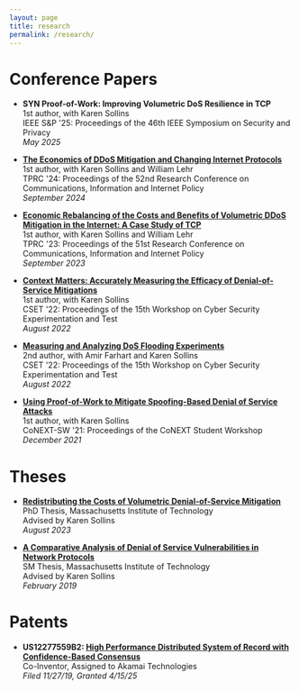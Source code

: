 ```yaml
---
layout: page
title: research
permalink: /research/
---
```



# Conference Papers
- **SYN Proof-of-Work: Improving Volumetric DoS Resilience in TCP**<br>
  1st author, with Karen Sollins<br>
  IEEE S&P '25: Proceedings of the 46th IEEE Symposium on Security and Privacy<br>
  *May 2025*

- **[The Economics of DDoS Mitigation and Changing Internet Protocols](https://papers.ssrn.com/sol3/papers.cfm?abstract_id=4916659)**<br>
  1st author, with Karen Sollins and William Lehr<br>
  TPRC '24: Proceedings of the 52nd Research Conference on Communications, Information and Internet Policy<br>
  *September 2024*

- **[Economic Rebalancing of the Costs and Benefits of Volumetric DDoS Mitigation in the Internet: A Case Study of TCP](https://papers.ssrn.com/sol3/papers.cfm?abstract_id=4524254)**<br>
  1st author, with Karen Sollins and William Lehr<br>
  TPRC '23: Proceedings of the 51st Research Conference on Communications, Information and Internet Policy<br>
  *September 2023*

- **[Context Matters: Accurately Measuring the Efficacy of Denial-of-Service Mitigations](https://dl.acm.org/doi/10.1145/3546096.3546109)**<br>
  1st author, with Karen Sollins<br>
  CSET '22: Proceedings of the 15th Workshop on Cyber Security Experimentation and Test<br>
  *August 2022*

- **[Measuring and Analyzing DoS Flooding Experiments](https://dl.acm.org/doi/10.1145/3546096.3546105)**<br>
  2nd author, with Amir Farhart and Karen Sollins<br>
  CSET '22: Proceedings of the 15th Workshop on Cyber Security Experimentation and Test<br>
  *August 2022*

- **[Using Proof-of-Work to Mitigate Spoofing-Based Denial of Service Attacks](https://dl.acm.org/doi/10.1145/3488658.3493789)**<br>
  1st author, with Karen Sollins<br>
  CoNEXT-SW '21: Proceedings of the CoNEXT Student Workshop<br>
  *December 2021*

# Theses
  - **[Redistributing the Costs of Volumetric Denial-of-Service Mitigation](phd/thesis.pdf)**<br>
  PhD Thesis, Massachusetts Institute of Technology<br>
  Advised by Karen Sollins<br>
  *August 2023*

  - **[A Comparative Analysis of Denial of Service Vulnerabilities in Network Protocols](https://dspace.mit.edu/handle/1721.1/121654)**<br>
  SM Thesis, Massachusetts Institute of Technology<br>
  Advised by Karen Sollins<br>
  *February 2019*


# Patents
- **US12277559B2: [High Performance Distributed System of Record with Confidence-Based Consensus](https://patents.google.com/patent/US12277559B2/)**<br>
  Co-Inventor, Assigned to Akamai Technologies<br>
  *Filed 11/27/19, Granted 4/15/25*
